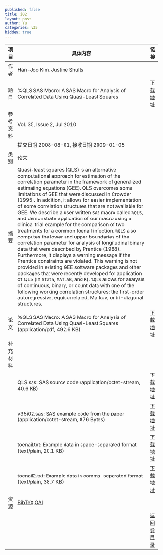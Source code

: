 ```yaml
---
published: false
title: i02
layout: post
author: Yu
categories: v35
hidden: true
---
```


| 项目 | 具体内容 | 链接 |
|---:|---|---|
| 作者 | Han-Joo Kim, Justine  Shults| |
| 题目 |%QLS SAS Macro: A SAS Macro for Analysis of Correlated Data Using Quasi-Least Squares | [下载地址](http://www.jstatsoft.org/v35/i02/paper) |
| 参考资料 |Vol. 35, Issue 2, Jul 2010 | |
| | 提交日期 2008-08-01, 接收日期 2009-01-05| | 
| 类别 | 论文| |
| 摘要 | Quasi-least squares (QLS) is an alternative computational approach for estimation of the correlation parameter in the framework of generalized estimating equations (GEE). QLS overcomes some limitations of GEE that were discussed in Crowder (1995). In addition, it allows for easier implementation of some correlation structures that are not available for GEE.  We describe a user written <code>SAS</code> macro called <code>%QLS</code>, and demonstrate application of our macro using a clinical trial example for the comparison of two treatments for a common toenail infection.  <code>%QLS</code> also computes the lower and upper boundaries of the correlation parameter for analysis of longitudinal binary data that were described by Prentice (1988).  Furthermore, it displays a warning message if the Prentice constraints are violated. This warning is not provided in existing GEE software packages and other packages that were recently developed for application of QLS   (in <code>Stata</code>, <code>MATLAB</code>, and <code>R</code>). <code>%QLS</code> allows for analysis of continuous, binary, or count data with one of the following working correlation structures: the first-order autoregressive, equicorrelated, Markov, or tri-diagonal structures.| |
| 论文 | %QLS SAS Macro: A SAS Macro for Analysis of Correlated Data Using Quasi-Least Squares  (application/pdf, 492.6 KB)| [下载地址](http://www.jstatsoft.org/v35/i02/paper) |
| 补充材料 | | |
| |QLS.sas: SAS source code  (application/octet-stream, 40.6 KB)|  [下载地址](http://www.jstatsoft.org/v35/i02/supp/1) |
| |v35i02.sas: SAS example code from the paper  (application/octet-stream, 876 Bytes)|  [下载地址](http://www.jstatsoft.org/v35/i02/supp/2) |
| |toenail.txt: Example data in space-separated format  (text/plain, 20.1 KB)|  [下载地址](http://www.jstatsoft.org/v35/i02/supp/3) |
| |toenail2.txt: Example data in comma-separated format  (text/plain, 38.7 KB)|  [下载地址](http://www.jstatsoft.org/v35/i02/supp/4) |
| 资源 | [BibTeX](http://www.jstatsoft.org/v35/i02/bibtex) [OAI](http://www.jstatsoft.org/oai?verb=GetRecord&identifier=oai.jstatsoft/v35/i02&prefix=oai_dc)| |
| |  | [返回卷目录]({{site.baseurl}}/volume/v35.html) |